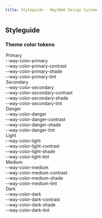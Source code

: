 ```yaml
---
title: Styleguide - Way2Web Design System
---
```


## Styleguide

### Theme color tokens

<div class="block p-8 mb-5 bg-white rounded-lg shadow-lg">

<div class="grid grid-cols-3 gap-4 mb-8">
  <div>
    <legend class="mb-2 font-medium border-b">Primary</legend>
    <div>
      <span>--way-color-primary</span>
      <div class="flex flex-col h-8 overflow-hidden rounded">
        <span class="flex-1 bg-primary"></span>
      </div>
    </div>
    <div>
      <span>--way-color-primary-contrast</span>
      <div class="flex flex-col h-8 overflow-hidden rounded">
        <span class="flex-1 border bg-primaryContrast"></span>
      </div>
    </div>
    <div>
      <span>--way-color-primary-shade</span>
      <div class="flex flex-col h-8 overflow-hidden rounded">
        <span class="flex-1 bg-primaryShade"></span>
      </div>
    </div>
    <div>
      <span>--way-color-primary-tint</span>
      <div class="flex flex-col h-8 overflow-hidden rounded">
        <span class="flex-1 bg-primaryTint"></span>
      </div>
    </div>
  </div>

  <div>
    <legend class="mb-2 font-medium border-b">Secondary</legend>
    <div>
      <span>--way-color-secondary</span>
      <div class="flex flex-col h-8 overflow-hidden rounded">
        <span class="flex-1 bg-secondary"></span>
      </div>
    </div>
    <div>
      <span>--way-color-secondary-contrast</span>
      <div class="flex flex-col h-8 overflow-hidden rounded">
        <span class="flex-1 border bg-secondaryContrast"></span>
      </div>
    </div>
    <div>
      <span>--way-color-secondary-shade</span>
      <div class="flex flex-col h-8 overflow-hidden rounded">
        <span class="flex-1 bg-secondaryShade"></span>
      </div>
    </div>
    <div>
      <span>--way-color-secondary-tint</span>
      <div class="flex flex-col h-8 overflow-hidden rounded">
        <span class="flex-1 bg-secondaryTint"></span>
      </div>
    </div>
  </div>

  <div>
    <legend class="mb-2 font-medium border-b">Danger</legend>
    <div>
      <span>--way-color-danger</span>
      <div class="flex flex-col h-8 overflow-hidden rounded">
        <span class="flex-1 bg-danger"></span>
      </div>
    </div>
    <div>
      <span>--way-color-danger-contrast</span>
      <div class="flex flex-col h-8 overflow-hidden rounded">
        <span class="flex-1 border bg-dangerContrast"></span>
      </div>
    </div>
    <div>
      <span>--way-color-danger-shade</span>
      <div class="flex flex-col h-8 overflow-hidden rounded">
        <span class="flex-1 bg-dangerShade"></span>
      </div>
    </div>
    <div>
      <span>--way-color-danger-tint</span>
      <div class="flex flex-col h-8 overflow-hidden rounded">
        <span class="flex-1 bg-dangerTint"></span>
      </div>
    </div>
  </div>
</div>

<div class="grid grid-cols-3 gap-4 mb-8">
  <div>
    <legend class="mb-2 font-medium border-b">Light</legend>
    <div>
      <span>--way-color-light</span>
      <div class="flex flex-col h-8 overflow-hidden rounded">
        <span class="flex-1 bg-light"></span>
      </div>
    </div>
    <div>
      <span>--way-color-light-contrast</span>
      <div class="flex flex-col h-8 overflow-hidden rounded">
        <span class="flex-1 border bg-lightContrast"></span>
      </div>
    </div>
    <div>
      <span>--way-color-light-shade</span>
      <div class="flex flex-col h-8 overflow-hidden rounded">
        <span class="flex-1 bg-lightShade"></span>
      </div>
    </div>
    <div>
      <span>--way-color-light-tint</span>
      <div class="flex flex-col h-8 overflow-hidden rounded">
        <span class="flex-1 bg-lightTint"></span>
      </div>
    </div>
  </div>
  
  <div>
    <legend class="mb-2 font-medium border-b">Medium</legend>
    <div>
      <span>--way-color-medium</span>
      <div class="flex flex-col h-8 overflow-hidden rounded">
        <span class="flex-1 bg-medium"></span>
      </div>
    </div>
    <div>
      <span>--way-color-medium-contrast</span>
      <div class="flex flex-col h-8 overflow-hidden rounded">
        <span class="flex-1 border bg-mediumContrast"></span>
      </div>
    </div>
    <div>
      <span>--way-color-medium-shade</span>
      <div class="flex flex-col h-8 overflow-hidden rounded">
        <span class="flex-1 bg-mediumShade"></span>
      </div>
    </div>
    <div>
      <span>--way-color-medium-tint</span>
      <div class="flex flex-col h-8 overflow-hidden rounded">
        <span class="flex-1 bg-mediumTint"></span>
      </div>
    </div>
  </div>

  <div>
    <legend class="mb-2 font-medium border-b">Dark</legend>
    <div>
      <span>--way-color-dark</span>
      <div class="flex flex-col h-8 overflow-hidden rounded">
        <span class="flex-1 bg-dark"></span>
      </div>
    </div>
    <div>
      <span>--way-color-dark-contrast</span>
      <div class="flex flex-col h-8 overflow-hidden rounded">
        <span class="flex-1 border bg-darkContrast"></span>
      </div>
    </div>
    <div>
      <span>--way-color-dark-shade</span>
      <div class="flex flex-col h-8 overflow-hidden rounded">
        <span class="flex-1 bg-darkShade"></span>
      </div>
    </div>
    <div>
      <span>--way-color-dark-tint</span>
      <div class="flex flex-col h-8 overflow-hidden rounded">
        <span class="flex-1 bg-darkTint"></span>
      </div>
    </div>
  </div>
</div>


</div>

</div>